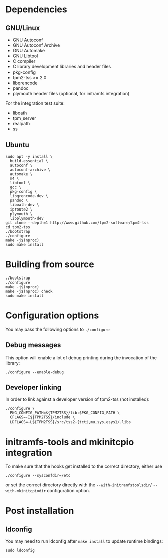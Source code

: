 # Dependencies

## GNU/Linux
* GNU Autoconf
* GNU Autoconf Archive
* GNU Automake
* GNU Libtool
* C compiler
* C library development libraries and header files
* pkg-config
* tpm2-tss >= 2.0
* libqrencode
* pandoc
* plymouth header files (optional, for initramfs integration)

For the integration test suite:
* liboath
* tpm_server
* realpath
* ss

## Ubuntu
```
sudo apt -y install \
  build-essential \
  autoconf \
  autoconf-archive \
  automake \
  m4 \
  libtool \
  gcc \
  pkg-config \
  libqrencode-dev \
  pandoc \
  liboath-dev \
  iproute2 \
  plymouth \
  libplymouth-dev
git clone --depth=1 http://www.github.com/tpm2-software/tpm2-tss
cd tpm2-tss
./bootstrap
./configure
make -j$(nproc)
sudo make install
```

# Building from source
```
./bootstrap
./configure
make -j$(nproc)
make -j$(nproc) check
sudo make install
```

# Configuration options
You may pass the following options to `./configure`

## Debug messages
This option will enable a lot of debug printing during the invocation of the
library:
```
./configure --enable-debug
```

## Developer linking
In order to link against a developer version of tpm2-tss (not installed):
```
./configure \
  PKG_CONFIG_PATH=${TPM2TSS}/lib:$PKG_CONFIG_PATH \
  CFLAGS=-I${TPM2TSS}/include \
  LDFLAGS=-L${TPM2TSS}/src/tss2-{tcti,mu,sys,esys}/.libs
```

# initramfs-tools and mkinitcpio integration
To make sure that the hooks get installed to the correct directory, either use
```
./configure --sysconfdir=/etc
```
or set the correct directory directly with the `--with-initramfstoolsdir`/
`--with-mkinitcpiodir` configuration option.

# Post installation

## ldconfig
You may need to run ldconfig after `make install` to update runtime bindings:
```
sudo ldconfig
```
